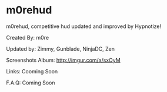 # m0rehud

m0rehud, competitive hud updated and improved by Hypnotize!

Created By: m0re

Updated by: Zimmy, Gunblade, NinjaDC, Zen

Screenshots Album: http://imgur.com/a/sxOyM

Links:
Cooming Soon

F.A.Q:
Coming Soon

